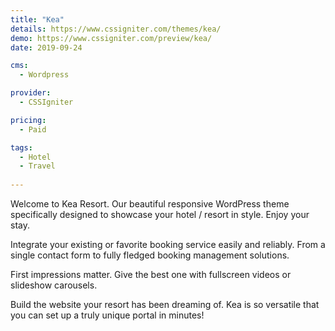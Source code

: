 ```yaml
---
title: "Kea"
details: https://www.cssigniter.com/themes/kea/
demo: https://www.cssigniter.com/preview/kea/
date: 2019-09-24

cms: 
  - Wordpress

provider: 
  - CSSIgniter

pricing:
  - Paid

tags:
  - Hotel
  - Travel
  
---
```


Welcome to Kea Resort. Our beautiful responsive WordPress theme specifically designed to showcase your hotel / resort  in style. Enjoy your stay.

Integrate your existing or favorite booking service easily and reliably. From a single contact form to fully fledged booking management solutions.

First impressions matter. Give the best one with fullscreen videos or slideshow carousels.

Build the website your resort has been dreaming of. Kea is so versatile that you can set up a truly unique portal in minutes!